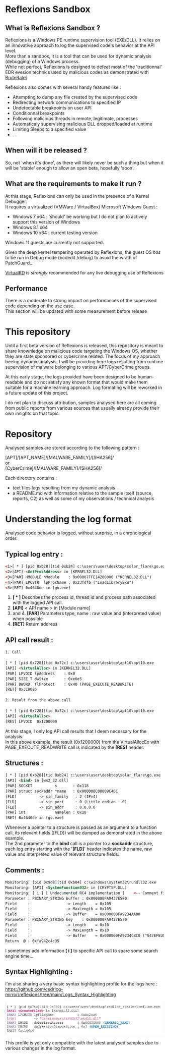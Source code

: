 # Reflexions Sandbox


## What is Reflexions Sandbox ?  

Reflexions is a Windows PE runtime supervision tool (EXE/DLL). It relies on an innovative approach to log the supervised code's behavior at the API level.  
More than a sandbox, it is a tool that can be used for dynamic analysis (debugging) of a Windows process.  
While not perfect, Reflexions is designed to defeat most of the 'traditionnal' EDR evesion technics used by malicious codes as demonstrated with [BruteRatel](https://cedricg-mirror.github.io/2025/03/21/BruteRatelReflexionsAnalysis.html)  

Reflexions also comes with several handy features like :  
- Attempting to dump any file created by the supervised code  
- Redirecting network communications to specified IP  
- Undetectable breakpoints on user API  
- Conditionnal breakpoints  
- Following malicious threads in remote, legitimate, processes  
- Automaticaly supervising malicious DLL dropped/loaded at runtime  
- Limiting Sleeps to a specified value
- ...  

## When will it be released ?  

So, not 'when it's done', as there will likely never be such a thing but when it will be 'stable' enough to allow an open beta, hopefully 'soon'.

## What are the requirements to make it run ?  

At this stage, Reflexions can only be used in the presence of a Kernel Debugger.  
It requires a virtualized (VMWare / VirtualBox) Microsoft Windows Guest :  

- Windows 7 x64 : 'should' be working but I do not plan to actively support this version of Windows
- Windows 8.1 x64 
- Windows 10 x64 : current testing version

Windows 11 guests are currently not supported.  

Given the deep kernel tempering operated by Reflexions, the guest OS *has* to be run in Debug mode (bcdedit /debug) to avoid the wrath of PatchGuard...  

[VirtualKD](https://github.com/4d61726b/VirtualKD-Redux) is *strongly* recommended for any live debugging use of Reflexions  

## Performance  

There is a moderate to strong impact on performances of the supervised code depending on the use case.  
This section will be updated with some measurement before release  

# This repository  

Until a first beta version of Reflexions is released, this repository is meant to share knownledge on malicious code targeting the Windows OS, whether they are state sponsored or cybercrime related.
The focus of my approach beeing dynamic analysis, I will be providing here logs resulting from runtime supervision of malware belonging to various APT/CyberCrime groups.

At this early stage, the logs provided have been designed to be human-readable and do not satisfy any known format that would make them suitable for a machine learning approach.
Log formating will be reworked in a future update of this project.

I do not plan to discuss attribution, samples analysed here are all coming from public reports from various sources that usually already provide their own insights on that topic.

# Repository

Analysed samples are stored according to the following pattern :  

[APT]/[APT_NAME]/[MALWARE_FAMILY]/[SHA256]/  
or  
[CyberCrime]/[MALWARE_FAMILY]/[SHA256]/  

Each directory contains : 
- text files logs resulting from my dynamic analysis 
- a README.md with information relative to the sample itself (source, reports, C2) as well as some of my observations / technical analysis 

# Understanding the log format

Analysed code behavior is logged, without surprise, in a chronological order.

## Typical log entry : 

```html
<1>[ * ] [pid 0xb28][tid 0xb24] c:\users\user\desktop\solar_flare\go.exe
<2>[API] <GetProcAddress> in [KERNEL32.DLL] 
<3>[PAR] HMODULE hModule    : 0x00007FFE14200000 ("KERNEL32.DLL")
<4>[PAR] LPCSTR  lpProcName : 0x23fdfb ("LoadLibraryExW")
<5>[RET] 0x4640de in [go.exe]
```

1. **[ * ]** Describes the process id, thread id and process path associated with the logged API call.
2. **[API]** < API name > in [Module name]
3. and 4. **[PAR]** Parameters type, name : raw value and (interpreted value) when possible
5. **[RET]** Return address

## API call result :

```html
1. Call

[ * ] [pid 0x728][tid 0x72c] c:\users\user\desktop\apt10\apt10.exe
[API] <VirtualAlloc> in [KERNEL32.DLL] 
[PAR] LPVOID lpAddress    : 0x0
[PAR] SIZE_T dwSize       : 0xe6e5
[PAR] DWORD  flProtect    : 0x40 (PAGE_EXECUTE_READWRITE)
[RET] 0x319086

2. Result from the above call

[ * ] [pid 0x728][tid 0x72c] c:\users\user\desktop\apt10\apt10.exe
[API] <VirtualAlloc>
[RES] LPVOID  0x1200000
```

At this stage, I only log API call results that I deem necessary for the analysis.  
In this above example, the result (0x1200000) from the VirtualAllocEx with PAGE_EXECUTE_READWRITE call is indicated by the **[RES]** header.

## Structures :

```html
[ * ] [pid 0xb28][tid 0xb24] c:\users\user\desktop\solar_flare\go.exe
[API] <bind> in [ws2_32.dll] 
[PAR] SOCKET          s       : 0x118
[PAR] struct sockaddr *name   : 0x000000C00009C46C
[FLD]          -> sin_family   : 2 (IPv4)
[FLD]          -> sin_port     : 0 (Little endian : 0)
[FLD]          -> sin_addr     : 0.0.0.0
[PAR] int             namelen : 0x10
[RET] 0x4640de in [go.exe]
```

Whenever a pointer to a structure is passed as an argument to a function call, its relevant fields ([FLD]) will be dumped as demonstrated in the above example.  
The 2nd parameter to the **bind** call is a pointer to a **sockaddr** structure, each log entry starting with the '**[FLD]**' header indicates the name, raw value and interpreted value of relevant structure fields.

## Comments :

```html
Monitoring: [pid 0x9d8][tid 0xb04] c:\windows\system32\rundll32.exe
Monitoring: [API] <SystemFunction032> in [CRYPTSP.DLL] 
Monitoring: [ i ] [ Undocumented RC4 implementation ]    <-- Comment field >
Parameter : PBINARY_STRING buffer : 0x000000FA9437E580
Field     :                -> Length    = 0x105
Field     :                -> MaxLength = 0x105
Field     :                -> Buffer    = 0x000000FA9234AA00 
Parameter : PBINARY_STRING key    : 0x000000FA9437E570
Field     :                -> Length    = 0x10
Field     :                -> MaxLength = 0x10
Field     :                -> Buffer    = 0x000000FA9234CBC0 ("S47EFEUO3D2O6641")
Return  @ : 0xfa942c4c35
```

I sometimes add information **[ i ]** to specific API call to spare some search engine time...

## Syntax Highlighting :  

I'm also sharing a very basic syntax highlighting profile for the logs here :  
https://github.com/cedricg-mirror/reflexions/tree/main/Logs_Syntax_Highlighting

![Alt text](Screenshots/syntax.jpg?raw=true "Basic Highlighting")

This profile is yet only compatible with the latest analysed samples due to various changes in the log format.
